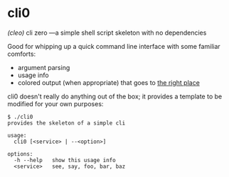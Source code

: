 # cli0
_(cleo)_ cli zero —a simple shell script skeleton with no dependencies

Good for whipping up a quick command line interface with some familiar comforts:
- argument parsing
- usage info
- colored output (when appropriate) that goes to [the right place](https://web.archive.org/web/20201204114029/http://www.jstorimer.com/blogs/workingwithcode/7766119-when-to-use-stderr-instead-of-stdout)

cli0 doesn't really do anything out of the box; it provides a template to be modified for your own purposes:

```console
$ ./cli0
provides the skeleton of a simple cli

usage:
  cli0 [<service> | --<option>]

options:
  -h --help   show this usage info
  <service>   see, say, foo, bar, baz
```
